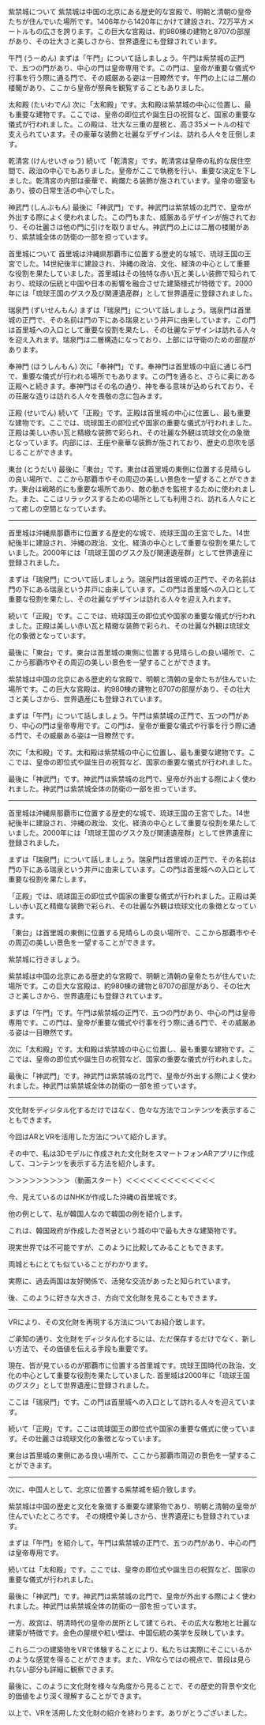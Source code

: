 


紫禁城について
紫禁城は中国の北京にある歴史的な宮殿で、明朝と清朝の皇帝たちが住んでいた場所です。1406年から1420年にかけて建設され、72万平方メートルもの広さを誇ります。この巨大な宮殿は、約980棟の建物と8707の部屋があり、その壮大さと美しさから、世界遺産にも登録されています。

午門 (うーめん)
まずは「午門」について話しましょう。午門は紫禁城の正門で、五つの門があり、中心の門は皇帝専用です。この門は、皇帝が重要な儀式や行事を行う際に通る門で、その威厳ある姿は一目瞭然です。午門の上には二層の楼閣があり、ここから皇帝が祭典を観覧することもありました。

太和殿 (たいわでん)
次に「太和殿」です。太和殿は紫禁城の中心に位置し、最も重要な建物です。ここでは、皇帝の即位式や誕生日の祝賀など、国家の重要な儀式が行われました。この殿は、壮大な三重の屋根と、高さ35メートルの柱で支えられています。その豪華な装飾と壮麗なデザインは、訪れる人々を圧倒します。

乾清宮 (けんせいきゅう)
続いて「乾清宮」です。乾清宮は皇帝の私的な居住空間で、政治の中心でもありました。皇帝がここで執務を行い、重要な決定を下しました。乾清宮の内部は豪華で、絢爛たる装飾が施されています。皇帝の寝室もあり、彼の日常生活の中心でした。

神武門 (しんぶもん)
最後に「神武門」です。神武門は紫禁城の北門で、皇帝が外出する際によく使われました。この門もまた、威厳あるデザインが施されており、その壮麗さは他の門に引けを取りません。神武門の上には二層の楼閣があり、紫禁城全体の防衛の一部を担っています。




首里城について
首里城は沖縄県那覇市に位置する歴史的な城で、琉球王国の王宮でした。14世紀後半に建設され、沖縄の政治、文化、経済の中心として重要な役割を果たしていました。首里城はその独特な赤い瓦と美しい装飾で知られており、琉球の伝統と中国や日本の影響を融合させた建築様式が特徴です。2000年には「琉球王国のグスク及び関連遺産群」として世界遺産に登録されました。

瑞泉門 (ずいせんもん)
まずは「瑞泉門」について話しましょう。瑞泉門は首里城の正門で、その名前は門の下にある瑞泉という井戸に由来しています。この門は首里城への入口として重要な役割を果たし、その壮麗なデザインは訪れる人々を迎え入れます。瑞泉門は二層構造になっており、上部には守衛のための部屋があります。

奉神門 (ほうしんもん)
次に「奉神門」です。奉神門は首里城の中庭に通じる門で、重要な儀式が行われる場所でもあります。この門を通ると、さらに奥にある正殿へと続きます。奉神門はその名の通り、神を奉る意味が込められており、その荘厳な造りは訪れる人々を畏敬の念に包みます。

正殿 (せいでん)
続いて「正殿」です。正殿は首里城の中心に位置し、最も重要な建物です。ここでは、琉球国王の即位式や国家の重要な儀式が行われました。正殿は美しい赤い瓦と精緻な装飾で彩られ、その壮麗な外観は琉球文化の象徴となっています。内部には、王座や豪華な装飾が施されており、歴史の息吹を感じることができます。

東台 (とうだい)
最後に「東台」です。東台は首里城の東側に位置する見晴らしの良い場所で、ここから那覇市やその周辺の美しい景色を一望することができます。東台は戦略的にも重要な場所であり、敵の動きを監視するために使われました。また、ここはリラックスするための場所としても利用され、訪れる人々にとって癒しの空間となっています。





***

首里城は沖縄県那覇市に位置する歴史的な城で、琉球王国の王宮でした。14世紀後半に建設され、沖縄の政治、文化、経済の中心として重要な役割を果たしていました。2000年には「琉球王国のグスク及び関連遺産群」として世界遺産に登録されました。

まずは「瑞泉門」について話しましょう。瑞泉門は首里城の正門で、その名前は門の下にある瑞泉という井戸に由来しています。この門は首里城への入口として重要な役割を果たし、その壮麗なデザインは訪れる人々を迎え入れます。

続いて「正殿」です。ここでは、琉球国王の即位式や国家の重要な儀式が行われました。正殿は美しい赤い瓦と精緻な装飾で彩られ、その壮麗な外観は琉球文化の象徴となっています。

最後に「東台」です。東台は首里城の東側に位置する見晴らしの良い場所で、ここから那覇市やその周辺の美しい景色を一望することができます。


紫禁城は中国の北京にある歴史的な宮殿で、明朝と清朝の皇帝たちが住んでいた場所です。この巨大な宮殿は、約980棟の建物と8707の部屋があり、その壮大さと美しさから、世界遺産にも登録されています。

まずは「午門」について話しましょう。午門は紫禁城の正門で、五つの門があり、中心の門は皇帝専用です。この門は、皇帝が重要な儀式や行事を行う際に通る門で、その威厳ある姿は一目瞭然です。

次に「太和殿」です。太和殿は紫禁城の中心に位置し、最も重要な建物です。ここでは、皇帝の即位式や誕生日の祝賀など、国家の重要な儀式が行われました。

最後に「神武門」です。神武門は紫禁城の北門で、皇帝が外出する際によく使われました。神武門は紫禁城全体の防衛の一部を担っています。


***


首里城は沖縄県那覇市に位置する歴史的な城で、琉球王国の王宮でした。14世紀後半に建設され、沖縄の政治、文化、経済の中心として重要な役割を果たしていました。2000年には「琉球王国のグスク及び関連遺産群」として世界遺産に登録されました。

まずは「瑞泉門」について話しましょう。瑞泉門は首里城の正門で、その名前は門の下にある瑞泉という井戸に由来しています。この門は首里城への入口として重要な役割を果たします。

「正殿」では、琉球国王の即位式や国家の重要な儀式が行われました。正殿は美しい赤い瓦と精緻な装飾で彩られ、その壮麗な外観は琉球文化の象徴となっています。

「東台」は首里城の東側に位置する見晴らしの良い場所で、ここから那覇市やその周辺の美しい景色を一望することができます。




紫禁城に行きましょう。

紫禁城は中国の北京にある歴史的な宮殿で、明朝と清朝の皇帝たちが住んでいた場所です。この巨大な宮殿は、約980棟の建物と8707の部屋があり、その壮大さと美しさから、世界遺産にも登録されています。

まずは「午門」です。午門は紫禁城の正門で、五つの門があり、中心の門は皇帝専用です。この門は、皇帝が重要な儀式や行事を行う際に通る門で、その威厳ある姿は一目瞭然です。

次に「太和殿」です。太和殿は紫禁城の中心に位置し、最も重要な建物です。ここでは、皇帝の即位式や誕生日の祝賀など、国家の重要な儀式が行われました。

最後に「神武門」です。神武門は紫禁城の北門で、皇帝が外出する際によく使われました。神武門は紫禁城全体の防衛の一部を担っています。





***
文化財をディジタル化するだけではなく、色々な方法でコンテンツを表示することもできます。
 
今回はARとVRを活用した方法について紹介します。
 
その中で、私は3Dモデルに作成された文化財をスマートフォンARアプリに作成して、コンテンツを表示する方法を紹介します。
 
＞＞＞＞＞＞＞＞＞（動画スタート）＜＜＜＜＜＜＜＜＜＜＜＜＜
 
今、見えているのはNHKが作成した沖縄の首里城です。
 
他の例として、私が韓国人なので韓国の例を紹介します。

これは、韓国政府が作成した경복궁という城の中で最も大きな建築物です。
 
現実世界では不可能ですが、このように比較してみることもできます。
 
両城ともにとても似ていることがわかります。
 
実際に、過去両国は友好関係で、活発な交流があったと知られています。
 
後、このように好きな大きさ、方向で文化財を見ることもできます。


***
VRにより、その文化財を再現する方法についてお紹介致します。

ご承知の通り、文化財をディジタル化するには、ただ保存するだけでなく、新しい方法で、その価値を伝える手段も重要です。

現在、皆が見ているのが那覇市に位置する首里城です。琉球王国時代の政治、文化の中心として重要な役割を果たしていました. 首里城は2000年に「琉球王国のグスク」として世界遺産に登録されました。

ここは「瑞泉門」です。この門は首里城への入口として訪れる人々を迎えています。

続いて「正殿」です。ここは琉球国王の即位式や国家の重要な儀式に使っています。その壮麗さは琉球文化の象徴となっています。

東台は首里城の東側にある良い場所で、ここから那覇市周辺の景色を一望することができます。


***
次に、中国人として、北京に位置する紫禁城を紹介致します。

紫禁城は中国の歴史と文化を象徴する重要な建築物であり、明朝と清朝の皇帝が住んでいたところです。
その規模や美しさから、世界遺産にも登録されています。

まずは「午門」を紹介して。午門は紫禁城の正門で、五つの門があり、中心の門は皇帝専用です。

続いては「太和殿」です。ここでは、皇帝の即位式や誕生日の祝賀など、国家の重要な儀式が行われました。

最後に「神武門」です。神武門は紫禁城の北門で、皇帝が外出する際によく使われました。神武門は紫禁城全体の防衛の一部を担っています。



一方、故宫は、明清時代の皇帝の居所として建てられ、その広大な敷地と壮麗な建築が特徴です。金色の屋根や紅い壁は、中国伝統の美学を反映しています。

これら二つの建築物をVRで体験することにより、私たちは実際にそこにいるかのような感覚を得ることができます。また、VRならではの視点で、普段は見られない部分も詳細に観察できます。

最後に、このように文化財を様々な角度から見ることで、その歴史的背景や文化的価値をより深く理解することができます。

以上で、VRを活用した文化財の紹介を終わります。ありがとうございました。